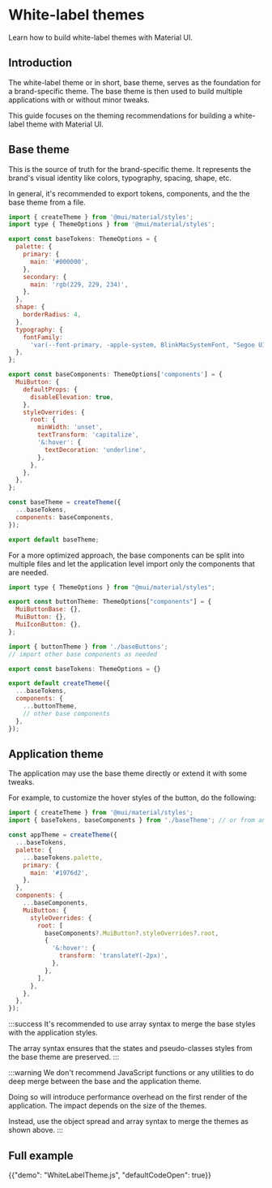 # White-label themes

<p class="description">Learn how to build white-label themes with Material UI.</p>

## Introduction

The white-label theme or in short, base theme, serves as the foundation for a brand-specific theme. The base theme is then used to build multiple applications with or without minor tweaks.

This guide focuses on the theming recommendations for building a white-label theme with Material UI.

## Base theme

This is the source of truth for the brand-specific theme. It represents the brand's visual identity like colors, typography, spacing, shape, etc.

In general, it's recommended to export tokens, components, and the the base theme from a file.

```js title="baseTheme.ts"
import { createTheme } from '@mui/material/styles';
import type { ThemeOptions } from '@mui/material/styles';

export const baseTokens: ThemeOptions = {
  palette: {
    primary: {
      main: '#000000',
    },
    secondary: {
      main: 'rgb(229, 229, 234)',
    },
  },
  shape: {
    borderRadius: 4,
  },
  typography: {
    fontFamily:
      'var(--font-primary, -apple-system, BlinkMacSystemFont, "Segoe UI", Roboto, "Helvetica Neue", Arial, sans-serif)',
  },
};

export const baseComponents: ThemeOptions['components'] = {
  MuiButton: {
    defaultProps: {
      disableElevation: true,
    },
    styleOverrides: {
      root: {
        minWidth: 'unset',
        textTransform: 'capitalize',
        '&:hover': {
          textDecoration: 'underline',
        },
      },
    },
  },
};

const baseTheme = createTheme({
  ...baseTokens,
  components: baseComponents,
});

export default baseTheme;
```

For a more optimized approach, the base components can be split into multiple files and let the application level import only the components that are needed.

```js title="baseButtons.ts"
import type { ThemeOptions } from "@mui/material/styles";

export const buttonTheme: ThemeOptions["components"] = {
  MuiButtonBase: {},
  MuiButton: {},
  MuiIconButton: {},
};
```

```js title="baseTheme.ts"
import { buttonTheme } from './baseButtons';
// import other base components as needed

export const baseTokens: ThemeOptions = {}

export default createTheme({
  ...baseTokens,
  components: {
    ...buttonTheme,
    // other base components
  },
});
```

## Application theme

The application may use the base theme directly or extend it with some tweaks.

For example, to customize the hover styles of the button, do the following:

```js title="appTheme.ts"
import { createTheme } from '@mui/material/styles';
import { baseTokens, baseComponents } from './baseTheme'; // or from an npm package.

const appTheme = createTheme({
  ...baseTokens,
  palette: {
    ...baseTokens.palette,
    primary: {
      main: '#1976d2',
    },
  },
  components: {
    ...baseComponents,
    MuiButton: {
      styleOverrides: {
        root: [
          baseComponents?.MuiButton?.styleOverrides?.root,
          {
            '&:hover': {
              transform: 'translateY(-2px)',
            },
          },
        ],
      },
    },
  },
});
```

:::success
It's recommended to use array syntax to merge the base styles with the application styles.

The array syntax ensures that the states and pseudo-classes styles from the base theme are preserved.
:::

:::warning
We don't recommend JavaScript functions or any utilities to do deep merge between the base and the application theme.

Doing so will introduce performance overhead on the first render of the application. The impact depends on the size of the themes.

Instead, use the object spread and array syntax to merge the themes as shown above.
:::

## Full example

{{"demo": "WhiteLabelTheme.js", "defaultCodeOpen": true}}
